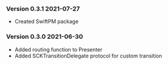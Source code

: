 ### Version 0.3.1 2021-07-27
- Created SwiftPM package

### Version 0.3.0 2021-06-30
- Added routing function to Presenter
- Added SCKTransitionDelegate protocol for custom transition
